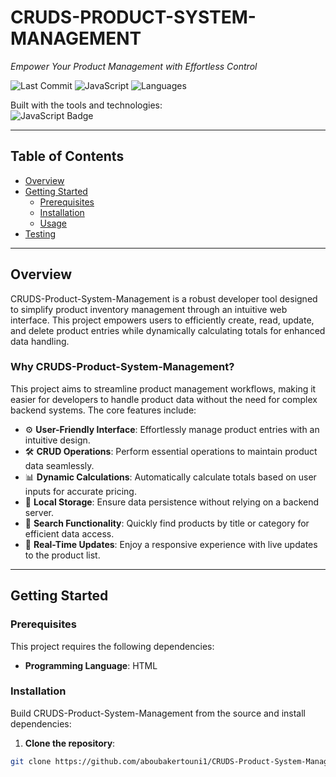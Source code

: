 # CRUDS-PRODUCT-SYSTEM-MANAGEMENT

*Empower Your Product Management with Effortless Control*

![Last Commit](https://img.shields.io/github/last-commit/aboubakertouni1/CRUDS-Product-System-Management)
![JavaScript](https://img.shields.io/badge/javascript-62.5%25-yellow)
![Languages](https://img.shields.io/github/languages/count/aboubakertouni1/CRUDS-Product-System-Management)

Built with the tools and technologies:  
![JavaScript Badge](https://img.shields.io/badge/-JavaScript-yellow)

---

## Table of Contents

- [Overview](#overview)
- [Getting Started](#getting-started)
  - [Prerequisites](#prerequisites)
  - [Installation](#installation)
  - [Usage](#usage)
- [Testing](#testing)

---

## Overview

CRUDS-Product-System-Management is a robust developer tool designed to simplify product inventory management through an intuitive web interface. This project empowers users to efficiently create, read, update, and delete product entries while dynamically calculating totals for enhanced data handling.

### Why CRUDS-Product-System-Management?

This project aims to streamline product management workflows, making it easier for developers to handle product data without the need for complex backend systems. The core features include:

- ⚙️ **User-Friendly Interface**: Effortlessly manage product entries with an intuitive design.
- 🛠️ **CRUD Operations**: Perform essential operations to maintain product data seamlessly.
- 📊 **Dynamic Calculations**: Automatically calculate totals based on user inputs for accurate pricing.
- 💾 **Local Storage**: Ensure data persistence without relying on a backend server.
- 🔎 **Search Functionality**: Quickly find products by title or category for efficient data access.
- 🔄 **Real-Time Updates**: Enjoy a responsive experience with live updates to the product list.

---

## Getting Started

### Prerequisites

This project requires the following dependencies:

- **Programming Language**: HTML

### Installation

Build CRUDS-Product-System-Management from the source and install dependencies:

1. **Clone the repository**:

```bash
git clone https://github.com/aboubakertouni1/CRUDS-Product-System-Management
